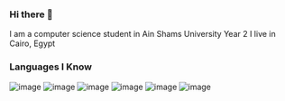 ### Hi there 👋
I am a computer science student in Ain Shams University Year 2
I live in Cairo, Egypt

### Languages I Know
![image](https://user-images.githubusercontent.com/79015880/115792832-40748a00-a3cb-11eb-812e-2e07b60b68fa.png)
![image](https://user-images.githubusercontent.com/79015880/115792846-48ccc500-a3cb-11eb-9b4e-1a92b771ba55.png)
![image](https://user-images.githubusercontent.com/79015880/115792923-6b5ede00-a3cb-11eb-9919-6b524f0e293c.png)
![image](https://user-images.githubusercontent.com/79015880/115792946-787bcd00-a3cb-11eb-997e-24db57dc31b2.png)
![image](https://user-images.githubusercontent.com/79015880/115792991-934e4180-a3cb-11eb-96f1-4f8db42ec9cd.png)
![image](https://user-images.githubusercontent.com/79015880/115793024-a82ad500-a3cb-11eb-8bee-b0b7a065bf9c.png)

<!--
**MohamedAbdelAleem-cs/MohamedAbdelAleem-cs** is a ✨ _special_ ✨ repository because its `README.md` (this file) appears on your GitHub profile.

Here are some ideas to get you started:

- 🔭 I’m currently working on ...
- 🌱 I’m currently learning ...
- 👯 I’m looking to collaborate on ...
- 🤔 I’m looking for help with ...
- 💬 Ask me about ...
- 📫 How to reach me: ...
- 😄 Pronouns: ...
- ⚡ Fun fact: ...
-->
